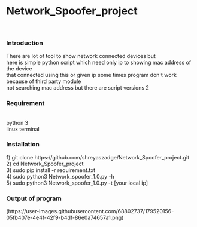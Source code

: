 <h1>Network_Spoofer_project</h1><br>
<h3>Introduction</h3>
There are lot of tool to show network connected devices but  <br>
here is simple python script which need only ip to showing mac address of the device <br>
that connected using this or given ip some times program don't work because of third party module <br>
not searching mac address but there are script versions 2


<h3>Requirement</h3><br>
python 3<br>
linux terminal<br>
<h3>Installation</h3>
1) git clone https://github.com/shreyaszadge/Network_Spoofer_project.git<br>
2) cd Network_Spoofer_project <br>
3) sudo pip install -r requirement.txt<br>
4) sudo python3 Network_spoofer_1.0.py -h<br>
5) sudo python3 Network_spoofer_1.0.py -t [your local ip]<br>
  
<h3> Output of program </h3>
(https://user-images.githubusercontent.com/68802737/179520156-05fb407e-4e4f-42f9-b4df-86e0a74657a1.png)
